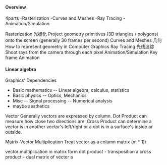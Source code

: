 #### Overview

4parts
-Rasterization
-Curves and Meshes
-Ray Tracing
-Animation/Simulation

Rasterization 光栅化
Project geometry primitives (3D triangles / polygons) onto the screen (generally 30 frames per second)
Curves and Meshes 几何
How to represent geometry in Computer Graphics
Ray Tracing 光线追踪
Shoot rays from the camera through each pixel
Animation/Simulation
Key frame Animation

#### Linear algebra

Graphics' Dependencies
- Basic mathematics
-- Linear algebra, calculus, statistics
- Basic physics
-- Optics, Mechanics
- Misc
-- Signal processing
-- Numerical analysis
- maybe aesthetics

Vector
Generally vectors are expressed by column.
Dot Product can measure how close two directions are.
Cross Product can determine a vector is in another vector's left/right or a dot is in a surface's inside or outside.

Matrix-Vector Multiplication
Treat vector as a column matrix (m * 1)\

vector multiplication in matrix form
dot product - transposition a
cross product - dual matrix of vector a 